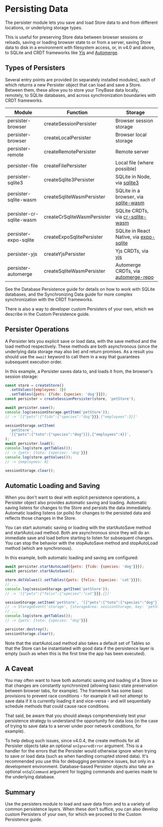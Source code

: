 # Persisting Data

The persister module lets you save and load Store data to and from different
locations, or underlying storage types.

This is useful for preserving Store data between browser sessions or reloads,
saving or loading browser state to or from a server, saving Store data to disk
in a environment with filesystem access, or, in v4.0 and above, to SQLite and
CRDT frameworks like [Yjs](https://yjs.dev/) and
[Automerge](https://automerge.org/).

## Types of Persisters

Several entry points are provided (in separately installed modules), each of
which returns a new Persister object that can load and save a Store. Between
them, these allow you to store your TinyBase data locally, remotely, to SQLite
databases, and across synchronization boundaries with CRDT frameworks.

| Module                   | Function                    | Storage                                                                                                |
| ------------------------ | --------------------------- | ------------------------------------------------------------------------------------------------------ |
| persister-browser        | createSessionPersister      | Browser session storage                                                                                |
| persister-browser        | createLocalPersister        | Browser local storage                                                                                  |
| persister-remote         | createRemotePersister       | Remote server                                                                                          |
| persister-file           | createFilePersister         | Local file (where possible)                                                                            |
| persister-sqlite3        | createSqlite3Persister      | SQLite in Node, via [sqlite3](https://github.com/TryGhost/node-sqlite3)                                |
| persister-sqlite-wasm    | createSqliteWasmPersister   | SQLite in a browser, via [sqlite-wasm](https://github.com/tomayac/sqlite-wasm)                         |
| persister-cr-sqlite-wasm | createCrSqliteWasmPersister | SQLite CRDTs, via [cr-sqlite-wasm](https://github.com/vlcn-io/cr-sqlite)                               |
| persister-expo-sqlite    | createExpoSqlitePersister   | SQLite in React Native, via [expo-sqlite](https://github.com/expo/expo/tree/main/packages/expo-sqlite) |
| persister-yjs            | createYjsPersister          | Yjs CRDTs, via [yjs](https://github.com/yjs/yjs)                                                       |
| persister-automerge      | createSqliteWasmPersister   | Automerge CRDTs, via [automerge-repo](https://github.com/automerge/automerge-repo)                     |

See the Database Persistence guide for details on how to work with SQLite
databases, and the Synchronizing Data guide for more complex synchronization
with the CRDT frameworks.

There is also a way to developer custom Persisters of your own, which we
describe in the Custom Persistence guide.

## Persister Operations

A Persister lets you explicit save or load data, with the save method and the
load method respectively. These methods are both asynchronous (since the
underlying data storage may also be) and return promises. As a result you should
use the `await` keyword to call them in a way that guarantees subsequent
execution order.

In this example, a Persister saves data to, and loads it from, the browser's
session storage:

```js
const store = createStore()
  .setValues({employees: 3})
  .setTables({pets: {fido: {species: 'dog'}}});
const persister = createSessionPersister(store, 'petStore');

await persister.save();
console.log(sessionStorage.getItem('petStore'));
// -> '[{"pets":{"fido":{"species":"dog"}}},{"employees":3}]'

sessionStorage.setItem(
  'petStore',
  '[{"pets":{"toto":{"species":"dog"}}},{"employees":4}]',
);
await persister.load();
console.log(store.getTables());
// -> {pets: {toto: {species: 'dog'}}}
console.log(store.getValues());
// -> {employees: 4}

sessionStorage.clear();
```

## Automatic Loading and Saving

When you don't want to deal with explicit persistence operations, a Persister
object also provides automatic saving and loading. Automatic saving listens for
changes to the Store and persists the data immediately. Automatic loading
listens (or polls) for changes to the persisted data and reflects those changes
in the Store.

You can start automatic saving or loading with the startAutoSave method and
startAutoLoad method. Both are asynchronous since they will do an immediate save
and load before starting to listen for subsequent changes. You can stop the
behavior with the stopAutoSave method and stopAutoLoad method (which are
synchronous).

In this example, both automatic loading and saving are configured:

```js
await persister.startAutoLoad({pets: {fido: {species: 'dog'}}});
await persister.startAutoSave();

store.delValues().setTables({pets: {felix: {species: 'cat'}}});
// ...
console.log(sessionStorage.getItem('petStore'));
// -> '[{"pets":{"felix":{"species":"cat"}}},{}]'

sessionStorage.setItem('petStore', '[{"pets":{"toto":{"species":"dog"}}},{}]');
// -> StorageEvent('storage', {storageArea: sessionStorage, key: 'petStore'})
// ...
console.log(store.getTables());
// -> {pets: {toto: {species: "dog"}}}

persister.destroy();
sessionStorage.clear();
```

Note that the startAutoLoad method also takes a default set of Tables so that
the Store can be instantiated with good data if the persistence layer is empty
(such as when this is the first time the app has been executed).

## A Caveat

You may often want to have both automatic saving and loading of a Store so that
changes are constantly synchronized (allowing basic state preservation between
browser tabs, for example). The framework has some basic provisions to prevent
race conditions - for example it will not attempt to save data if it is
currently loading it and vice-versa - and will sequentially schedule methods
that could cause race conditions.

That said, be aware that you should always comprehensively test your persistence
strategy to understand the opportunity for data loss (in the case of trying to
save data to a server under poor network conditions, for example).

To help debug such issues, since v4.0.4, the create methods for all Persister
objects take an optional `onIgnoredError` argument. This is a handler for the
errors that the Persister would otherwise ignore when trying to save or load
data (such as when handling corrupted stored data). It's recommended you use
this for debugging persistence issues, but only in a development environment.
Database-based Persister objects also take an optional `onSqlCommand` argument
for logging commands and queries made to the underlying database.

## Summary

Use the persisters module to load and save data from and to a variety of common
persistence layers. When these don't suffice, you can also develop custom
Persisters of your own, for which we proceed to the Custom Persistence guide.
